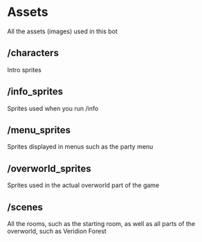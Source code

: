 # Assets

All the assets (images) used in this bot

## /characters
Intro sprites

## /info_sprites
Sprites used when you run /info

## /menu_sprites
Sprites displayed in menus such as the party menu

## /overworld_sprites
Sprites used in the actual overworld part of the game

## /scenes
All the rooms, such as the starting room, as well as all parts of the overworld, such as Veridion Forest